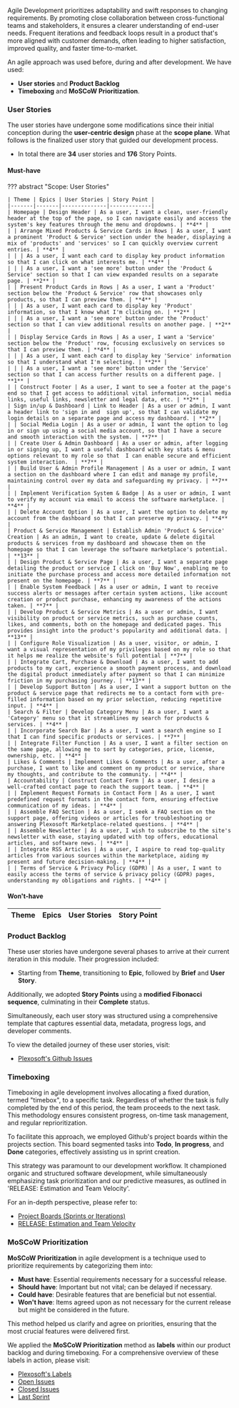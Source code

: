 Agile Development prioritizes adaptability and swift responses to changing requirements. By promoting close collaboration between cross-functional teams and stakeholders, it ensures a clearer understanding of end-user needs. Frequent iterations and feedback loops result in a product that's more aligned with customer demands, often leading to higher satisfaction, improved quality, and faster time-to-market.

An agile approach was used before, during and after development. We have used:

- **User stories** and **Product Backlog**
- **Timeboxing** and **MoSCoW Prioritization**.

### User Stories

The user stories have undergone some modifications since their initial conception during the **user-centric design** phase at the **scope plane**. What follows is the finalized user story that guided our development process.

- In total there are **34** user stories and **176** Story Points.
<!-- - Only **24 must-have** user stories  -->
<!-- - Only **10 won't have** user stories  -->

#### Must-have

??? abstract "Scope: User Stories"

    | Theme | Epics | User Stories | Story Point |
    |-------|-------|--------------|-------------|
    | Homepage | Design Header | As a user, I want a clean, user-friendly header at the top of the page, so I can navigate easily and access the system's key features through the menu and dropdowns. | **4** |
    | | Arrange Mixed Products & Service Cards in Rows | As a user, I want a prominent 'Product & Service' section under the header, displaying a mix of 'products' and 'services' so I can quickly overview current entries. | **4** |
    | | | As a user, I want each card to display key product information so that I can click on what interests me. | **4** |
    | | | As a user, I want a 'see more' button under the 'Product & Service' section so that I can view expanded results on a separate page. | **2** |
    | | Present Product Cards in Rows | As a user, I want a 'Product' section below the 'Product & Service' row that showcases only products, so that I can preview them. | **4** |
    | | | As a user, I want each card to display key 'Product' information, so that I know what I'm clicking on. | **2** |
    | | | As a user, I want a 'see more' button under the 'Product' section so that I can view additional results on another page. | **2** |
    | | Display Service Cards in Rows | As a user, I want a 'Service' section below the 'Product' row, focusing exclusively on services so that I can preview them. | **4** |
    | | | As a user, I want each card to display key 'Service' information so that I understand what I'm selecting. | **2** |
    | | | As a user, I want a 'see more' button under the 'Service' section so that I can access further results on a different page. | **1** |
    | | Construct Footer | As a user, I want to see a footer at the page's end so that I get access to additional vital information, social media links, useful links, newsletter and legal data, etc. | **2** |
    | Sign in/up & Dashboard | Link to Header | As a user or admin, I want a header link to 'sign in and  sign up', so that I can validate my login details on a separate page and access my dashboard. | **2** |
    | | Social Media Login | As a user or admin, I want the option to log in or sign up using a social media account, so that I have a secure and smooth interaction with the system. | **7** |
    | | Create User & Admin Dashboard | As a user or admin, after logging in or signing up, I want a useful dashboard with key stats & menu options relevant to my role so that  I can enable secure and efficient system interaction.  | **7** |
    | | Build User & Admin Profile Management | As a user or admin, I want a section on the dashboard where I can edit and manage my profile, maintaining control over my data and safeguarding my privacy. | **7** |
    | | Implement Verification System & Badge | As a user or admin, I want to verify my account via email to access the software marketplace. | **4** |
    | | Delete Account Option | As a user, I want the option to delete my account from the dashboard so that I can preserve my privacy. | **4** |
    | Product & Service Management | Establish Admin 'Product & Service' Creation | As an admin, I want to create, update & delete digital products & services from my dashboard and showcase them on the homepage so that I can leverage the software marketplace's potential. | **13** |
    | | Design Product & Service Page | As a user, I want a separate page detailing the product or service I click on 'Buy Now', enabling me to initiate the purchase process and access more detailed information not present on the homepage. | **7** |
    | | Enable System Feedback | As a user or admin, I want to receive success alerts or messages after certain system actions, like account creation or product purchase, enhancing my awareness of the actions taken. | **7** |
    | | Develop Product & Service Metrics | As a user or admin, I want visibility on product or service metrics, such as purchase counts, likes, and comments, both on the homepage and dedicated pages. This provides insight into the product's popularity and additional data. | **13** |
    | | Configure Role Visualization | As a user, visitor, or admin, I want a visual representation of my privileges based on my role so that it helps me realize the website's full potential | **7** |
    | | Integrate Cart, Purchase & Download | As a user, I want to add products to my cart, experience a smooth payment process, and download the digital product immediately after payment so that I can minimize friction in my purchasing journey. | **13** |
    | | Develop Support Button | As a user, I want a support button on the product & service page that redirects me to a contact form with pre-filled information based on my prior selection, reducing repetitive input. | **4** |
    | Search & Filter | Develop Category Menu | As a user, I want a 'Category' menu so that it streamlines my search for products & services. | **4** |
    | | Incorporate Search Bar | As a user, I want a search engine so I that I can find specific products or services. | **7** |
    | | Integrate Filter Function | As a user, I want a filter section on the same page, allowing me to sort by categories, price, license, ownership, etc. | **4** |
    | Likes & Comments | Implement Likes & Comments | As a user, after a purchase, I want to like and comment on my product or service, share my thoughts, and contribute to the community. | **4** |
    | Accountability | Construct Contact Form | As a user, I desire a well-crafted contact page to reach the support team. | **4** |
    | | Implement Request Formats in Contact Form | As a user, I want predefined request formats in the contact form, ensuring effective communication of my ideas. | **4** |
    | | Assemble FAQ Section | As a user, I seek a FAQ section on the support page, offering videos or articles for troubleshooting or answering Plexosoft Marketplace-related questions. | **4** |
    | | Assemble Newsletter | As a user, I wish to subscribe to the site's newsletter with ease, staying updated with top offers, educational articles, and software news. | **4** |
    | | Integrate RSS Articles | As a user, I aspire to read top-quality articles from various sources within the marketplace, aiding my present and future decision-making. | **4** |
    | | Terms of Service & Privacy Policy (GDPR) | As a user, I want to easily access the terms of service & privacy policy (GDPR) pages, understanding my obligations and rights. | **4** |

#### Won't-have

| Theme                 | Epics                                | User Stories | Story Point |
|-----------------------|--------------------------------------|--------------|-------------|


### Product Backlog

These user stories have undergone several phases to arrive at their current iteration in this module. Their progression included:

- Starting from **Theme**, transitioning to **Epic**, followed by **Brief** and **User Story**.

Additionally, we adopted **Story Points** using a **modified Fibonacci sequence**, culminating in their **Complete** status.

Simultaneously, each user story was structured using a comprehensive template that captures essential data, metadata, progress logs, and developer comments.

To view the detailed journey of these user stories, visit:

- [Plexosoft's Github Issues](https://github.com/plexoio/py/issues)



### Timeboxing

Timeboxing in agile development involves allocating a fixed duration, termed "timebox", to a specific task. Regardless of whether the task is fully completed by the end of this period, the team proceeds to the next task. This methodology ensures consistent progress, on-time task management, and regular reprioritization.

To facilitate this approach, we employed Github's project boards within the projects section. This board segmented tasks into **Todo**, **In progress**, and **Done** categories, effectively assisting us in sprint creation.

This strategy was paramount to our development workflow. It championed organic and structured software development, while simultaneously emphasizing task prioritization and our predictive measures, as outlined in 'RELEASE: Estimation and Team Velocity'.

For an in-depth perspective, please refer to:

- [Project Boards (Sprints or Iterations)](https://github.com/plexoio/py/projects?query=is%3Aopen)
- [RELEASE: Estimation and Team Velocity](https://github.com/plexoio/py/issues/36)

### MoSCoW Prioritization

**MoSCoW Prioritization** in agile development is a technique used to prioritize requirements by categorizing them into:

- **Must have**: Essential requirements necessary for a successful release.
- **Should have**: Important but not vital; can be delayed if necessary.
- **Could have**: Desirable features that are beneficial but not essential.
- **Won't have**: Items agreed upon as not necessary for the current release but might be considered in the future.

This method helped us clarify and agree on priorities, ensuring that the most crucial features were delivered first.

We applied the **MoSCoW Prioritization** method as **labels** within our product backlog and during timeboxing. For a comprehensive overview of these labels in action, please visit:

- [Plexosoft's Labels](https://github.com/plexoio/py/labels)
- [Open Issues](https://github.com/plexoio/py/issues)
- [Closed Issues](https://github.com/plexoio/py/issues?q=is%3Aissue+is%3Aclosed)
- [Last Sprint](https://github.com/users/plexoio/projects/14/views/1)
